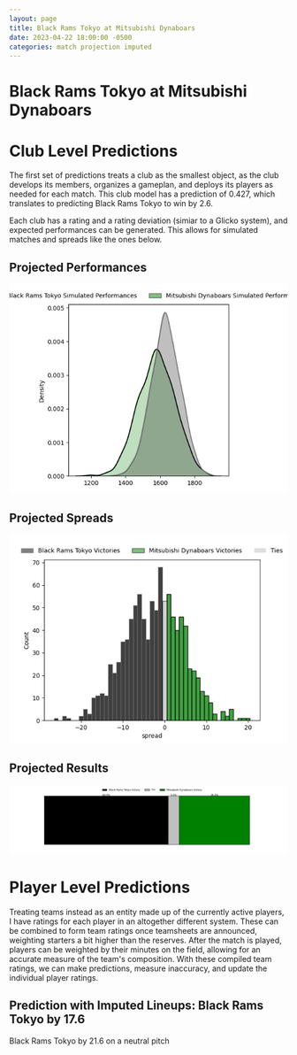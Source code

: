 ```yaml
---  
layout: page  
title: Black Rams Tokyo at Mitsubishi Dynaboars  
date: 2023-04-22 18:00:00 -0500  
categories: match projection imputed  
---
```

# Black Rams Tokyo at Mitsubishi Dynaboars

# Club Level Predictions


The first set of predictions treats a club as the smallest object, as the club develops its members, organizes a gameplan, and deploys its players as needed for each match. This club model has a prediction of 0.427, which translates to predicting Black Rams Tokyo to win by 2.6.

Each club has a rating and a rating deviation (simiar to a Glicko system), and expected performances can be generated. This allows for simulated matches and spreads like the ones below.
## Projected Performances


![Projected Performances](plots/performances_2023-04-22-MitsubishiDynaboars-BlackRamsTokyo.png)
## Projected Spreads


![Projected Spreads](plots/spreads_2023-04-22-MitsubishiDynaboars-BlackRamsTokyo.png)
## Projected Results


![Projected Results](plots/resultbar_2023-04-22-MitsubishiDynaboars-BlackRamsTokyo.png)
# Player Level Predictions


Treating teams instead as an entity made up of the currently active players, I have ratings for each player in an altogether different system. These can be combined to form team ratings once teamsheets are announced, weighting starters a bit higher than the reserves. After the match is played, players can be weighted by their minutes on the field, allowing for an accurate measure of the team's composition. With these compiled team ratings, we can make predictions, measure inaccuracy, and update the individual player ratings.
## Prediction with Imputed Lineups: Black Rams Tokyo by 17.6


Black Rams Tokyo by 21.6 on a neutral pitch

